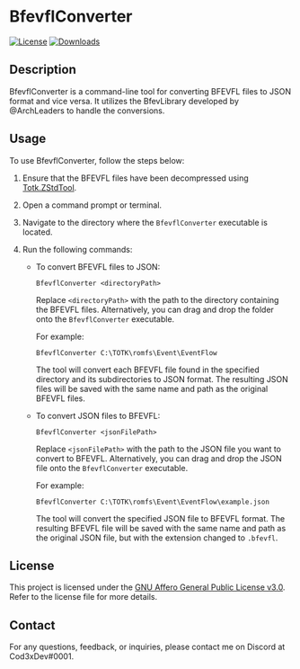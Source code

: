 # BfevflConverter

[![License](https://img.shields.io/badge/License-AGPL%20v3.0-blue.svg)](LICENSE.txt)
[![Downloads](https://img.shields.io/github/downloads/Cod3xDev/BFEVFL-To-JSON/total)](https://github.com/Cod3xDev/BFEVFL-To-JSON/releases)

## Description

BfevflConverter is a command-line tool for converting BFEVFL files to JSON format and vice versa. It utilizes the BfevLibrary developed by @ArchLeaders to handle the conversions.

## Usage

To use BfevflConverter, follow the steps below:

1. Ensure that the BFEVFL files have been decompressed using [Totk.ZStdTool](https://github.com/TotkMods/Totk.ZStdTool).
2. Open a command prompt or terminal.
3. Navigate to the directory where the `BfevflConverter` executable is located.
4. Run the following commands:

   - To convert BFEVFL files to JSON:
   
     ```
     BfevflConverter <directoryPath>
     ```
  
     Replace `<directoryPath>` with the path to the directory containing the BFEVFL files. Alternatively, you can drag and drop the folder onto the `BfevflConverter` executable.
  
     For example:
  
     ```
     BfevflConverter C:\TOTK\romfs\Event\EventFlow
     ```
  
     The tool will convert each BFEVFL file found in the specified directory and its subdirectories to JSON format. The resulting JSON files will be saved with the same name and path as the original BFEVFL files.
     
   - To convert JSON files to BFEVFL:
   
     ```
     BfevflConverter <jsonFilePath>
     ```
     
     Replace `<jsonFilePath>` with the path to the JSON file you want to convert to BFEVFL. Alternatively, you can drag and drop the JSON file onto the `BfevflConverter` executable.
  
     For example:
  
     ```
     BfevflConverter C:\TOTK\romfs\Event\EventFlow\example.json
     ```
  
     The tool will convert the specified JSON file to BFEVFL format. The resulting BFEVFL file will be saved with the same name and path as the original JSON file, but with the extension changed to `.bfevfl`.

## License

This project is licensed under the [GNU Affero General Public License v3.0](LICENSE.txt). Refer to the license file for more details.

## Contact

For any questions, feedback, or inquiries, please contact me on Discord at Cod3xDev#0001.

